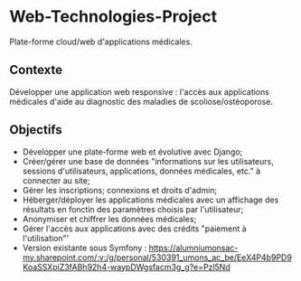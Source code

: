 # Web-Technologies-Project

Plate-forme cloud/web d'applications médicales.

## Contexte
Développer une application web responsive : l'accès aux applications médicales d'aide au diagnostic des maladies de scoliose/ostéoporose.

## Objectifs
- Développer une plate-forme web et évolutive avec Django;
- Créer/gérer une base de données "informations sur les utilisateurs, sessions d'utilisateurs, applications, données médicales, etc." à connecter au site;
- Gérer les inscriptions; connexions et droits d'admin;
- Héberger/déployer les applications médicales avec un affichage des résultats en fonctin des paramètres choisis par l'utilisateur;
- Anonymiser et chiffrer les données médicales;
- Gérer l'accès aux applications avec des crédits "paiement à l'utilisation"'
- Version existante sous Symfony : https://alumniumonsac-my.sharepoint.com/:v:/g/personal/530391_umons_ac_be/EeX4P4b9PD9KoaSSXpiZ3fABh92h4-waypDWgsfacm3g_g?e=Pzl5Nd
